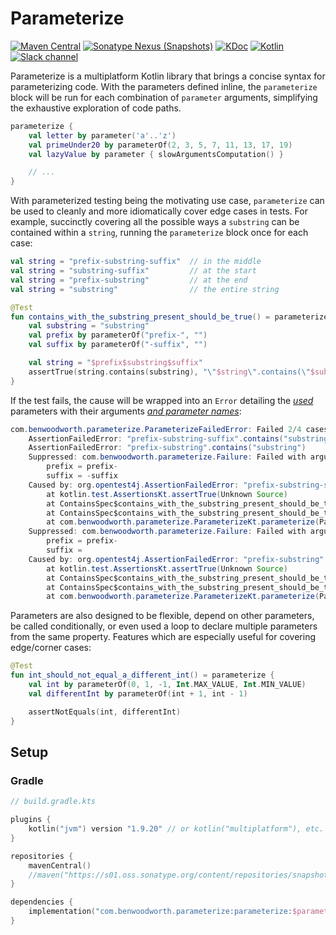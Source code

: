 # Parameterize

[![Maven Central](https://img.shields.io/maven-central/v/com.benwoodworth.parameterize/parameterize)](https://search.maven.org/search?q=g:com.benwoodworth.parameterize)
[![Sonatype Nexus (Snapshots)](https://img.shields.io/nexus/s/com.benwoodworth.parameterize/parameterize?server=https%3A%2F%2Fs01.oss.sonatype.org)](https://s01.oss.sonatype.org/content/repositories/snapshots/com/benwoodworth/parameterize/)
[![KDoc](https://img.shields.io/badge/api-KDoc-blue)](https://benwoodworth.github.io/Parameterize/parameterize/com.benwoodworth.parameterize/parameterize.html)
[![Kotlin](https://img.shields.io/badge/kotlin-1.9.20-blue.svg?logo=kotlin)](http://kotlinlang.org)
[![Slack channel](https://img.shields.io/badge/chat-slack-blue.svg?logo=slack)](https://kotlinlang.slack.com/messages/parameterize/)

Parameterize is a multiplatform Kotlin library that brings a concise syntax for parameterizing code.
With the parameters defined inline, the `parameterize` block will be run for each combination of `parameter` arguments,
simplifying the exhaustive exploration of code paths.

```kotlin
parameterize {
    val letter by parameter('a'..'z')
    val primeUnder20 by parameterOf(2, 3, 5, 7, 11, 13, 17, 19)
    val lazyValue by parameter { slowArgumentsComputation() }

    // ...
}
```

With parameterized testing being the motivating use case, `parameterize` can be used to cleanly and more idiomatically
cover edge cases in tests. For example, succinctly covering all the possible ways a `substring` can be contained within
a `string`, running the `parameterize` block once for each case:

```kotlin
val string = "prefix-substring-suffix"  // in the middle
val string = "substring-suffix"         // at the start
val string = "prefix-substring"         // at the end
val string = "substring"                // the entire string
```

```kotlin
@Test
fun contains_with_the_substring_present_should_be_true() = parameterize {
    val substring = "substring"
    val prefix by parameterOf("prefix-", "")
    val suffix by parameterOf("-suffix", "")

    val string = "$prefix$substring$suffix"
    assertTrue(string.contains(substring), "\"$string\".contains(\"$substring\")")
}
```

If the test fails, the cause will be wrapped into an `Error` detailing the <ins>*used*</ins> parameters with their
arguments <ins>*and parameter names*</ins>:

```java
com.benwoodworth.parameterize.ParameterizeFailedError: Failed 2/4 cases
	AssertionFailedError: "prefix-substring-suffix".contains("substring")
	AssertionFailedError: "prefix-substring".contains("substring")
	Suppressed: com.benwoodworth.parameterize.Failure: Failed with arguments:
		prefix = prefix-
		suffix = -suffix
	Caused by: org.opentest4j.AssertionFailedError: "prefix-substring-suffix".contains("substring")
		at kotlin.test.AssertionsKt.assertTrue(Unknown Source)
		at ContainsSpec$contains_with_the_substring_present_should_be_true$1.invoke(ContainsSpec.kt:13)
		at ContainsSpec$contains_with_the_substring_present_should_be_true$1.invoke(ContainsSpec.kt:7)
		at com.benwoodworth.parameterize.ParameterizeKt.parameterize(Parameterize.kt:91)
	Suppressed: com.benwoodworth.parameterize.Failure: Failed with arguments:
		prefix = prefix-
		suffix = 
	Caused by: org.opentest4j.AssertionFailedError: "prefix-substring".contains("substring")
		at kotlin.test.AssertionsKt.assertTrue(Unknown Source)
		at ContainsSpec$contains_with_the_substring_present_should_be_true$1.invoke(ContainsSpec.kt:13)
		at ContainsSpec$contains_with_the_substring_present_should_be_true$1.invoke(ContainsSpec.kt:7)
		at com.benwoodworth.parameterize.ParameterizeKt.parameterize(Parameterize.kt:91)
```

Parameters are also designed to be flexible, depend on other parameters, be called conditionally, or even used a loop to
declare multiple parameters from the same property. Features which are especially useful for covering edge/corner cases:

```kotlin
@Test
fun int_should_not_equal_a_different_int() = parameterize {
    val int by parameterOf(0, 1, -1, Int.MAX_VALUE, Int.MIN_VALUE)
    val differentInt by parameterOf(int + 1, int - 1)

    assertNotEquals(int, differentInt)
}
```

## Setup

### Gradle

```kotlin
// build.gradle.kts

plugins {
    kotlin("jvm") version "1.9.20" // or kotlin("multiplatform"), etc.
}

repositories {
    mavenCentral()
    //maven("https://s01.oss.sonatype.org/content/repositories/snapshots/")
}

dependencies {
    implementation("com.benwoodworth.parameterize:parameterize:$parameterize_version") // or testImplementation(...)
}
```
